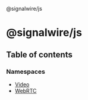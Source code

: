 @signalwire/js

# @signalwire/js

## Table of contents

### Namespaces

- [Video](modules/video.md)
- [WebRTC](modules/webrtc.md)
